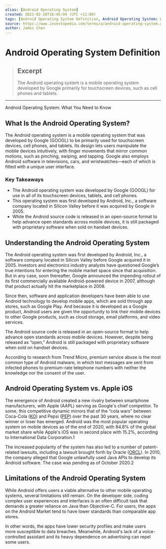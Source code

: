 ```yaml
---
alias: [Android Operating System]
created: 2021-02-28T16:45:04 (UTC +11:00)
tags: [Android Operating System Definition, Android Operating System: What You Need to Know]
source: https://www.investopedia.com/terms/a/android-operating-system.asp
author: James Chen
---
```


# Android Operating System Definition

> ## Excerpt
> The Android operating system is a mobile operating system developed by Google primarily for touchscreen devices, such as cell phones and tablets.

---

Android Operating System: What You Need to Know
## What Is the Android Operating System?

The Android operating system is a mobile operating system that was developed by Google (GOOGL) to be primarily used for touchscreen devices, cell phones, and tablets. Its design lets users manipulate the mobile devices intuitively, with finger movements that mirror common motions, such as pinching, swiping, and tapping. Google also employs Android software in televisions, cars, and wristwatches—each of which is fitted with a unique user interface.

### Key Takeaways

-   The Android operating system was developed by Google (GOOGL) for use in all of its touchscreen devices, tablets, and cell phones.
-   This operating system was first developed by Android, Inc., a software company located in Silicon Valley before it was acquired by Google in 2005.
-   While the Android source code is released in an open-source format to help advance open standards across mobile devices, it is still packaged with proprietary software when sold on handset devices.

## Understanding the Android Operating System

The Android operating system was first developed by Android, Inc., a software company located in Silicon Valley before Google acquired it in 2005. Investors and electronics industry analysts have questioned Google’s true intentions for entering the mobile market space since that acquisition. But in any case, soon thereafter, Google announced the impending rollout of its first commercially available Android-powered device in 2007, although that product actually hit the marketplace in 2008.

Since then, software and application developers have been able to use Android technology to develop mobile apps, which are sold through app stores, such as Google Play. And because it is developed as a Google product, Android users are given the opportunity to link their mobile devices to other Google products, such as cloud storage, email platforms, and video services.

The Android source code is released in an open-source format to help advance open standards across mobile devices. However, despite being released as “open,” Android is still packaged with proprietary software when sold on handset devices.

According to research from Trend Micro, premium service abuse is the most common type of Android malware, in which text messages are sent from infected phones to premium-rate telephone numbers with neither the knowledge nor the consent of the user.

## Android Operating System vs. Apple iOS

The emergence of Android created a new rivalry between smartphone manufacturers, with Apple (AAPL) serving as Google's chief competitor. To some, this competitive dynamic mirrors that of the “cola wars” between Coca-Cola ([KO](https://www.investopedia.com/markets/quote?tvwidgetsymbol=ko)) and Pepsi ([PEP](https://www.investopedia.com/markets/quote?tvwidgetsymbol=pep)) over the past 30 years, where no clear winner or loser has emerged. Android was the most popular operating system on mobile devices as of the end of 2020, with 84.8% of the global market share while Apple's iOS was in second place with 15.2%, according to International Data Corporation.1

The increased popularity of the system has also led to a number of patent-related lawsuits, including a lawsuit brought forth by Oracle ([ORCL](https://www.investopedia.com/markets/quote?tvwidgetsymbol=orcl)). In 2010, the company alleged that Google unlawfully used Java APIs to develop its Android software. The case was pending as of October 2020.2

## Limitations of the Android Operating System

While Android offers users a viable alternative to other mobile operating systems, several limitations still remain. On the developer side, coding complex user experiences and interfaces is an often difficult task that demands a greater reliance on Java than Objective-C. For users, the apps on the Android Market tend to have lower standards than comparable app stores.

In other words, the apps have lower security profiles and make users more susceptible to data breaches. Meanwhile, Android's lack of a voice-controlled assistant and its heavy dependence on advertising can repel some users.
